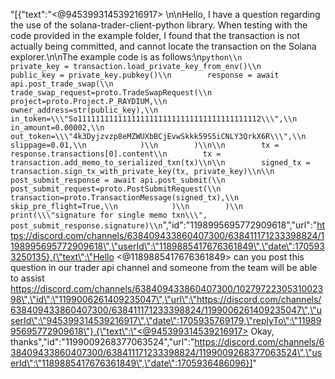 "[{\"text\":\"<@945399314539216917> \\n\\nHello, I have a question regarding the use of the solana-trader-client-python library. When testing with the code provided in the example folder, I found that the transaction is not actually being committed, and cannot locate the transaction on the Solana explorer.\\n\\nThe example code is as follows:\\n```python\\n        private_key = transaction.load_private_key_from_env()\\n        public_key = private_key.pubkey()\\n        response = await api.post_trade_swap(\\n            trade_swap_request=proto.TradeSwapRequest(\\n                project=proto.Project.P_RAYDIUM,\\n                owner_address=str(public_key),\\n                in_token=\\\"So11111111111111111111111111111111111111112\\\",\\n                in_amount=0.00002,\\n                out_token=\\\"4k3Dyjzvzp8eMZWUXbBCjEvwSkkk59S5iCNLY3QrkX6R\\\",\\n                slippage=0.01,\\n            )\\n        )\\n\\n        tx = response.transactions[0].content\\n        tx = transaction.add_memo_to_serialized_txn(tx)\\n\\n        signed_tx = transaction.sign_tx_with_private_key(tx, private_key)\\n\\n        post_submit_response = await api.post_submit(\\n            post_submit_request=proto.PostSubmitRequest(\\n                transaction=proto.TransactionMessage(signed_tx),\\n                skip_pre_flight=True,\\n            )\\n        )\\n        print(\\\"signature for single memo txn\\\", post_submit_response.signature)\\n```\",\"id\":\"1198995695772909618\",\"url\":\"https://discord.com/channels/638409433860407300/638411171233398824/1198995695772909618\",\"userId\":\"1189885417676361849\",\"date\":1705933250135},{\"text\":\"Hello <@1189885417676361849> can you post this question in our trader api channel and someone from the team will be able to assist https://discord.com/channels/638409433860407300/1027972230531002398\",\"id\":\"1199006261409235047\",\"url\":\"https://discord.com/channels/638409433860407300/638411171233398824/1199006261409235047\",\"userId\":\"945399314539216917\",\"date\":1705935769179,\"replyTo\":\"1198995695772909618\"},{\"text\":\"<@945399314539216917> Okay, thanks\",\"id\":\"1199009268377063524\",\"url\":\"https://discord.com/channels/638409433860407300/638411171233398824/1199009268377063524\",\"userId\":\"1189885417676361849\",\"date\":1705936486096}]"